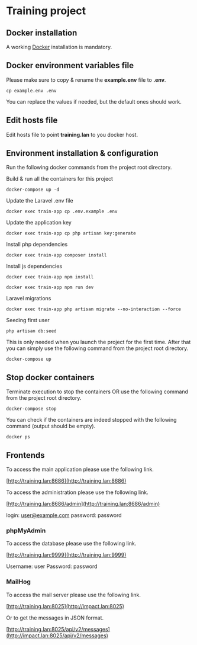 # Training project

## Docker installation

A working [Docker](https://docs.docker.com/engine/installation/) installation is mandatory.

## Docker environment variables file

Please make sure to copy & rename the **example.env** file to **.env**.

``cp example.env .env``

You can replace the values if needed, but the default ones should work.

## Edit hosts file

Edit hosts file to point **training.lan** to you docker host.

## Environment installation & configuration

Run the following docker commands from the project root directory.

Build & run all the containers for this project

``docker-compose up -d``

Update the Laravel .env file

``docker exec train-app cp .env.example .env``

Update the application key

``docker exec train-app cp php artisan key:generate``

Install php dependencies

``docker exec train-app composer install``

Install js dependencies

``docker exec train-app npm install``

``docker exec train-app npm run dev``

Laravel migrations

``docker exec train-app php artisan migrate --no-interaction --force``

Seeding first user

``php artisan db:seed`` 

This is only needed when you launch the project for the first time. After that you can simply use the following command from the project root directory.

``docker-compose up``

## Stop docker containers

Terminate execution to stop the containers OR use the following command from the project root directory.

``docker-compose stop``

You can check if the containers are indeed stopped with the following command (output should be empty).

``docker ps``

## Frontends

To access the main application please use the following link.

[http://training.lan:8686](http://training.lan:8686)

To access the administration please use the following link.

[http://training.lan:8686/admin](http://training.lan:8686/admin)

login: user@example.com
password: password

### phpMyAdmin

To access the database please use the following link.

[http://training.lan:9999](http://training.lan:9999)

Username: user
Password: password

### MailHog

To access the mail server please use the following link.

[http://training.lan:8025](http://impact.lan:8025)

Or to get the messages in JSON format.

[http://training.lan:8025/api/v2/messages](http://impact.lan:8025/api/v2/messages)
